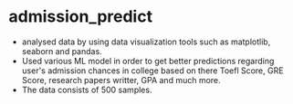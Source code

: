 # admission_predict

- analysed data by using data visualization tools such as matplotlib, seaborn and pandas.
- Used various ML model in order to get better predictions regarding user's admission chances in college based on there Toefl Score, GRE Score, research papers writter, GPA and much more.
- The data consists of 500 samples.

